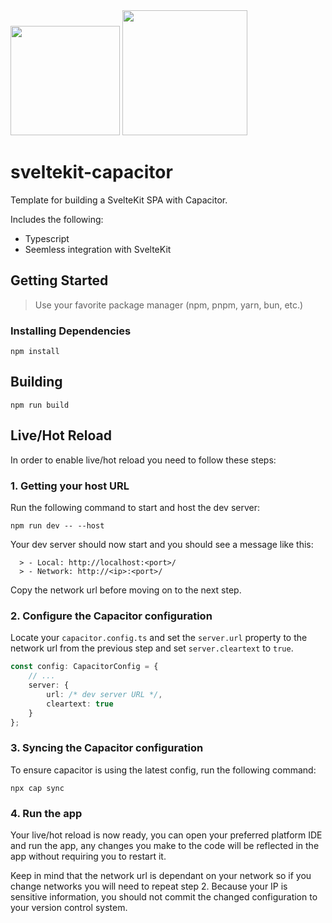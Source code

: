 <img width="175px" src="https://github.com/Hugos68/sveltekit-capacitor/assets/63101006/3b8324ff-f27d-48a3-a74d-f7aabb2f530e" />
<img width="200px" src="https://github.com/Hugos68/sveltekit-capacitor/assets/63101006/e748ecc6-2a2d-4dd5-95c2-4ff4cf8a307b" />

# sveltekit-capacitor

Template for building a SvelteKit SPA with Capacitor.

Includes the following:

- Typescript
- Seemless integration with SvelteKit

## Getting Started

> Use your favorite package manager (npm, pnpm, yarn, bun, etc.)

### Installing Dependencies

```
npm install
```

## Building

```
npm run build
```

## Live/Hot Reload

In order to enable live/hot reload you need to follow these steps:

### 1. Getting your host URL

Run the following command to start and host the dev server:
```
npm run dev -- --host
```

Your dev server should now start and you should see a message like this:

```
  > - Local: http://localhost:<port>/
  > - Network: http://<ip>:<port>/
```

Copy the network url before moving on to the next step.

### 2. Configure the Capacitor configuration

Locate your `capacitor.config.ts` and set the `server.url` property to the network url from the previous step and set `server.cleartext` to `true`.

```ts
const config: CapacitorConfig = {
	// ...
	server: {
		url: /* dev server URL */,
		cleartext: true
	}
};
```

### 3. Syncing the Capacitor configuration

To ensure capacitor is using the latest config, run the following command:

```
npx cap sync
```

### 4. Run the app

Your live/hot reload is now ready, you can open your preferred platform IDE and run the app, any changes you make to the code will be reflected in the app without requiring you to restart it.

Keep in mind that the network url is dependant on your network so if you change networks you will need to repeat step 2. Because your IP is sensitive information, you should not commit the changed configuration to your version control system.
